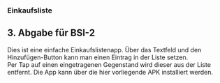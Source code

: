 ### Einkaufsliste
## 3. Abgabe für BSI-2

Dies ist eine einfache Einkaufslistenapp. Über das Textfeld und den Hinzufügen-Button kann man einen Eintrag in der Liste setzen.  
Per Tap auf einen eingetragenen Gegenstand wird dieser aus der Liste entfernt.
Die App kann über die hier vorliegende APK installiert werden.
